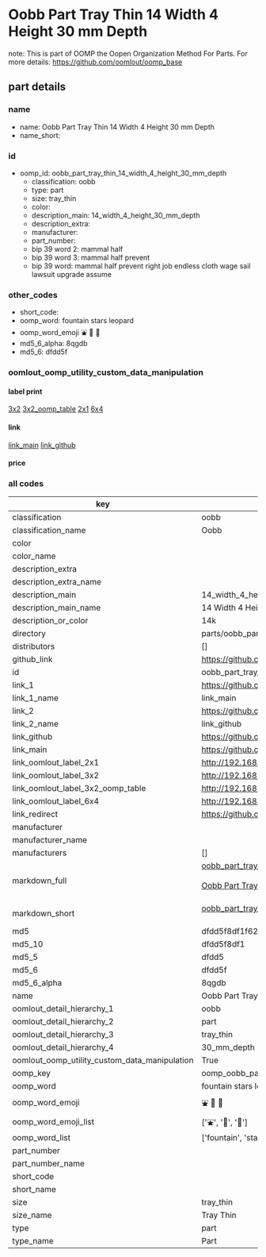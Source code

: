 # Oobb Part Tray Thin 14 Width 4 Height 30 mm Depth  

note: This is part of OOMP the Oopen Organization Method For Parts. For more details: https://github.com/oomlout/oomp_base

##  part details
  







### name
* name: Oobb Part Tray Thin 14 Width 4 Height 30 mm Depth
* name_short: 
### id
* oomp_id: oobb_part_tray_thin_14_width_4_height_30_mm_depth
  * classification: oobb
  * type: part
  * size: tray_thin
  * color: 
  * description_main: 14_width_4_height_30_mm_depth
  * description_extra: 
  * manufacturer: 
  * part_number: 
  * bip 39 word 2: mammal half
  * bip 39 word 3: mammal half prevent
  * bip 39 word: mammal half prevent right job endless cloth wage sail lawsuit upgrade assume

### other_codes
* short_code: 
* oomp_word: fountain stars leopard
* oomp_word_emoji :fountain: :stars: :leopard:
* md5_6_alpha: 8qgdb
* md5_6: dfdd5f






### oomlout_oomp_utility_custom_data_manipulation
#### label print
[3x2](http://192.168.1.245:1112/?label=oomp%208qgdb)
[3x2_oomp_table](http://192.168.1.108:1112/?label=oomp%208qgdb)
[2x1](http://192.168.1.242:1112/?label=oomp%208qgdb)
[6x4](http://192.168.1.55:1112/?label=oomp%208qgdb)    

#### link

[link_main](https://github.com/oomlout/oomlout_oomp_version_1_messy/tree/main/parts/oobb_part_tray_thin_14_width_4_height_30_mm_depth) [link_github](https://github.com/oomlout/oomlout_oomp_version_1_messy/tree/main/parts/oobb_part_tray_thin_14_width_4_height_30_mm_depth)                             

#### price







### all codes 
| key | value |  
| --- | --- |  
| classification | oobb |  
| classification_name | Oobb |  
| color |  |  
| color_name |  |  
| description_extra |  |  
| description_extra_name |  |  
| description_main | 14_width_4_height_30_mm_depth |  
| description_main_name | 14 Width 4 Height 30 mm Depth |  
| description_or_color | 14k |  
| directory | parts/oobb_part_tray_thin_14_width_4_height_30_mm_depth |  
| distributors | [] |  
| github_link | https://github.com/oomlout/oomlout_oomp_part_src/tree/main/parts/oobb_part_tray_thin_14_width_4_height_30_mm_depth |  
| id | oobb_part_tray_thin_14_width_4_height_30_mm_depth |  
| link_1 | https://github.com/oomlout/oomlout_oomp_version_1_messy/tree/main/parts/oobb_part_tray_thin_14_width_4_height_30_mm_depth |  
| link_1_name | link_main |  
| link_2 | https://github.com/oomlout/oomlout_oomp_version_1_messy/tree/main/parts/oobb_part_tray_thin_14_width_4_height_30_mm_depth |  
| link_2_name | link_github |  
| link_github | https://github.com/oomlout/oomlout_oomp_version_1_messy/tree/main/parts/oobb_part_tray_thin_14_width_4_height_30_mm_depth |  
| link_main | https://github.com/oomlout/oomlout_oomp_version_1_messy/tree/main/parts/oobb_part_tray_thin_14_width_4_height_30_mm_depth |  
| link_oomlout_label_2x1 | http://192.168.1.242:1112/?label=oomp%208qgdb |  
| link_oomlout_label_3x2 | http://192.168.1.245:1112/?label=oomp%208qgdb |  
| link_oomlout_label_3x2_oomp_table | http://192.168.1.108:1112/?label=oomp%208qgdb |  
| link_oomlout_label_6x4 | http://192.168.1.55:1112/?label=oomp%208qgdb |  
| link_redirect | https://github.com/oomlout/oomlout_oomp_version_1_messy/tree/main/parts/oobb_part_tray_thin_14_width_4_height_30_mm_depth |  
| manufacturer |  |  
| manufacturer_name |  |  
| manufacturers | [] |  
| markdown_full | [oobb_part_tray_thin_14_width_4_height_30_mm_depth](none)<br>[](none)<br>[Oobb Part Tray Thin 14 Width 4 Height 30 Mm Depth](none)<br><br> |  
| markdown_short | [oobb_part_tray_thin_14_width_4_height_30_mm_depth](none)<br><br> |  
| md5 | dfdd5f8df1f6257926bc0b9d549a1c35 |  
| md5_10 | dfdd5f8df1 |  
| md5_5 | dfdd5 |  
| md5_6 | dfdd5f |  
| md5_6_alpha | 8qgdb |  
| name | Oobb Part Tray Thin 14 Width 4 Height 30 mm Depth |  
| oomlout_detail_hierarchy_1 | oobb |  
| oomlout_detail_hierarchy_2 | part |  
| oomlout_detail_hierarchy_3 | tray_thin |  
| oomlout_detail_hierarchy_4 | 30_mm_depth |  
| oomlout_oomp_utility_custom_data_manipulation | True |  
| oomp_key | oomp_oobb_part_tray_thin_14_width_4_height_30_mm_depth |  
| oomp_word | fountain stars leopard |  
| oomp_word_emoji | :fountain: :stars: :leopard: |  
| oomp_word_emoji_list | [':fountain:', ':stars:', ':leopard:'] |  
| oomp_word_list | ['fountain', 'stars', 'leopard'] |  
| part_number |  |  
| part_number_name |  |  
| short_code |  |  
| short_name |  |  
| size | tray_thin |  
| size_name | Tray Thin |  
| type | part |  
| type_name | Part |  
